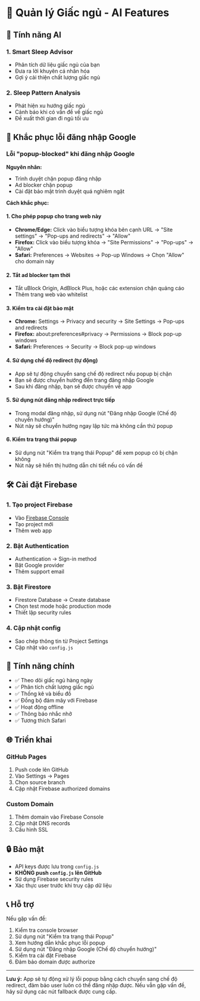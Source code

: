 # 🌙 Quản lý Giấc ngủ - AI Features

## 🚀 Tính năng AI

### 1. Smart Sleep Advisor
- Phân tích dữ liệu giấc ngủ của bạn
- Đưa ra lời khuyên cá nhân hóa
- Gợi ý cải thiện chất lượng giấc ngủ

### 2. Sleep Pattern Analysis
- Phát hiện xu hướng giấc ngủ
- Cảnh báo khi có vấn đề về giấc ngủ
- Đề xuất thời gian đi ngủ tối ưu

## 🔧 Khắc phục lỗi đăng nhập Google

### Lỗi "popup-blocked" khi đăng nhập Google

**Nguyên nhân:**
- Trình duyệt chặn popup đăng nhập
- Ad blocker chặn popup
- Cài đặt bảo mật trình duyệt quá nghiêm ngặt

**Cách khắc phục:**

#### 1. Cho phép popup cho trang web này
- **Chrome/Edge:** Click vào biểu tượng khóa bên cạnh URL → "Site settings" → "Pop-ups and redirects" → "Allow"
- **Firefox:** Click vào biểu tượng khóa → "Site Permissions" → "Pop-ups" → "Allow"
- **Safari:** Preferences → Websites → Pop-up Windows → Chọn "Allow" cho domain này

#### 2. Tắt ad blocker tạm thời
- Tắt uBlock Origin, AdBlock Plus, hoặc các extension chặn quảng cáo
- Thêm trang web vào whitelist

#### 3. Kiểm tra cài đặt bảo mật
- **Chrome:** Settings → Privacy and security → Site Settings → Pop-ups and redirects
- **Firefox:** about:preferences#privacy → Permissions → Block pop-up windows
- **Safari:** Preferences → Security → Block pop-up windows

#### 4. Sử dụng chế độ redirect (tự động)
- App sẽ tự động chuyển sang chế độ redirect nếu popup bị chặn
- Bạn sẽ được chuyển hướng đến trang đăng nhập Google
- Sau khi đăng nhập, bạn sẽ được chuyển về app

#### 5. Sử dụng nút đăng nhập redirect trực tiếp
- Trong modal đăng nhập, sử dụng nút "Đăng nhập Google (Chế độ chuyển hướng)"
- Nút này sẽ chuyển hướng ngay lập tức mà không cần thử popup

#### 6. Kiểm tra trạng thái popup
- Sử dụng nút "Kiểm tra trạng thái Popup" để xem popup có bị chặn không
- Nút này sẽ hiển thị hướng dẫn chi tiết nếu có vấn đề

## 🛠️ Cài đặt Firebase

### 1. Tạo project Firebase
- Vào [Firebase Console](https://console.firebase.google.com/)
- Tạo project mới
- Thêm web app

### 2. Bật Authentication
- Authentication → Sign-in method
- Bật Google provider
- Thêm support email

### 3. Bật Firestore
- Firestore Database → Create database
- Chọn test mode hoặc production mode
- Thiết lập security rules

### 4. Cập nhật config
- Sao chép thông tin từ Project Settings
- Cập nhật vào `config.js`

## 📱 Tính năng chính

- ✅ Theo dõi giấc ngủ hàng ngày
- ✅ Phân tích chất lượng giấc ngủ
- ✅ Thống kê và biểu đồ
- ✅ Đồng bộ đám mây với Firebase
- ✅ Hoạt động offline
- ✅ Thông báo nhắc nhở
- ✅ Tương thích Safari

## 🌐 Triển khai

### GitHub Pages
1. Push code lên GitHub
2. Vào Settings → Pages
3. Chọn source branch
4. Cập nhật Firebase authorized domains

### Custom Domain
1. Thêm domain vào Firebase Console
2. Cập nhật DNS records
3. Cấu hình SSL

## 🔒 Bảo mật

- API keys được lưu trong `config.js`
- **KHÔNG push `config.js` lên GitHub**
- Sử dụng Firebase security rules
- Xác thực user trước khi truy cập dữ liệu

## 📞 Hỗ trợ

Nếu gặp vấn đề:
1. Kiểm tra console browser
2. Sử dụng nút "Kiểm tra trạng thái Popup"
3. Xem hướng dẫn khắc phục lỗi popup
4. Sử dụng nút "Đăng nhập Google (Chế độ chuyển hướng)"
5. Kiểm tra cài đặt Firebase
6. Đảm bảo domain được authorize

---

**Lưu ý:** App sẽ tự động xử lý lỗi popup bằng cách chuyển sang chế độ redirect, đảm bảo user luôn có thể đăng nhập được. Nếu vẫn gặp vấn đề, hãy sử dụng các nút fallback được cung cấp.